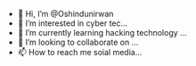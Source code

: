 - 👋 Hi, I’m @Oshindunirwan
- 👀 I’m interested in cyber tec...
- 🌱 I’m currently learning hacking technology ...
- 💞️ I’m looking to collaborate on ...
- 📫 How to reach me soial media...

<!---
Oshindunirwan/Oshindunirwan is a ✨ special ✨ repository because its `README.md` (this file) appears on your GitHub profile.
You can click the Preview link to take a look at your changes.
--->
